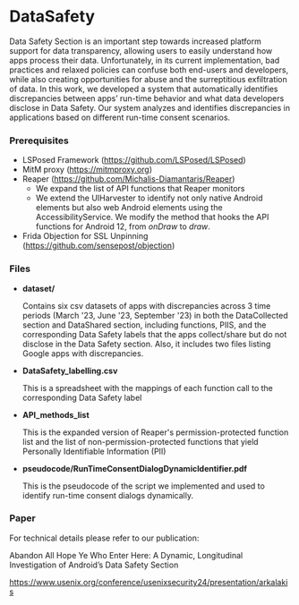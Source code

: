 # DataSafety

Data Safety Section is an important step towards increased platform support for data transparency, allowing users to easily understand how apps process their data.
Unfortunately, in its current implementation, bad practices and relaxed policies can confuse both end-users and developers, while also creating opportunities for abuse and 
the surreptitious exfiltration of data. In this work, we developed a system that automatically identifies discrepancies between apps’ run-time behavior and what data developers 
disclose in Data Safety. Our system analyzes and identifies discrepancies in applications based on different run-time consent scenarios.

### Prerequisites

* LSPosed Framework (https://github.com/LSPosed/LSPosed)
* MitM proxy (https://mitmproxy.org)
* Reaper (https://github.com/Michalis-Diamantaris/Reaper)
  * We expand the list of API functions that Reaper monitors
  * We extend the UIHarvester to identify not only native Android elements but also web Android elements using the AccessibilityService. We modify the method that hooks the API functions for Android 12, from _onDraw_ to _draw_.
* Frida Objection for SSL Unpinning (https://github.com/sensepost/objection)

### Files

* **dataset/**
  
  Contains six csv datasets of apps with discrepancies across 3 time periods (March '23, June '23, September '23) in both the DataCollected section and DataShared section, including functions, PIIS, and the corresponding
  Data Safety labels that the apps collect/share but do not disclose in the Data Safety section. Also, it includes two files listing Google apps with discrepancies.
  
* **DataSafety_labelling.csv**

  This is a spreadsheet with the mappings of each function call to the corresponding Data Safety label

* **API_methods_list**

  This is the expanded version of Reaper's permission-protected function list and the list of non-permission-protected functions that yield Personally Identifiable Information (PII) 

* **pseudocode/RunTimeConsentDialogDynamicIdentifier.pdf**

  This is the pseudocode of the script we implemented and used to identify run-time consent dialogs dynamically.

### Paper

For technical details please refer to our publication:

Abandon All Hope Ye Who Enter Here: A Dynamic, Longitudinal Investigation of Android’s Data Safety Section

https://www.usenix.org/conference/usenixsecurity24/presentation/arkalakis

<br>
